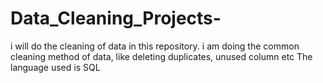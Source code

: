 # Data_Cleaning_Projects-
i will do the cleaning of data in this repository.
i am doing the common cleaning method of data, like deleting duplicates, unused column etc
The language used is SQL
